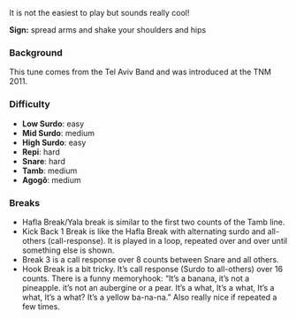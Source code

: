 It is not the easiest to play but sounds really cool!

**Sign:** spread arms and shake your shoulders and hips

### Background

This tune comes from the Tel Aviv Band and was introduced at the TNM 2011.

### Difficulty

* **Low Surdo**: easy
* **Mid Surdo**: medium
* **High Surdo**: easy
* **Repi**: hard
* **Snare**: hard
* **Tamb**: medium
* **Agogô**: medium

### Breaks

* Hafla Break/Yala break is similar to the first two counts of the Tamb line.
* Kick Back 1 Break is like the Hafla Break with alternating surdo and all-others (call-response). It is played in a
  loop, repeated over and over until something else is shown.
* Break 3 is a call response over 8 counts between Snare and all others.
* Hook Break is a bit tricky. It’s call response (Surdo to all-others) over 16 counts. There is a funny memoryhook:
  “It’s a banana, it’s not a pineapple. it’s not an aubergine or a pear. It’s a what, It’s a what, It’s a what, It’s a
  what? It’s a yellow ba-na-na.” Also really nice if repeated a few times.